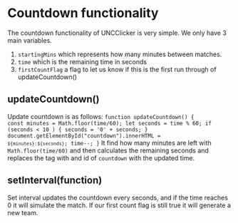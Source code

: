 # Countdown functionality

The countdown functionality of UNCClicker is very simple. We only have 3 main variables.

1. `startingMins` which represents how many minutes between matches.
2. `time` which is the remaining time in seconds
3. `firstCountFlag` a flag to let us know if this is the first run through of updateCountdown()

## updateCountdown()

Update countdown is as follows:
<code>function updateCountdown() {
    const minutes = Math.floor(time/60);
    let seconds = time % 60;
    if (seconds < 10 ) {
        seconds = '0' + seconds;
    }
    document.getElementById("countdown").innerHTML = `${minutes}:${seconds}`;
    time--;
}</code>
It find how many minutes are left with <code>Math.floor(time/60)</code> and then calculates the remaining seconds and replaces the tag with and id of `countdown` with the updated time.

## setInterval(function)
Set interval updates the countdown every seconds, and if the time reaches 0 it will simulate the match. If our first count flag is still true it will generate a new team.



